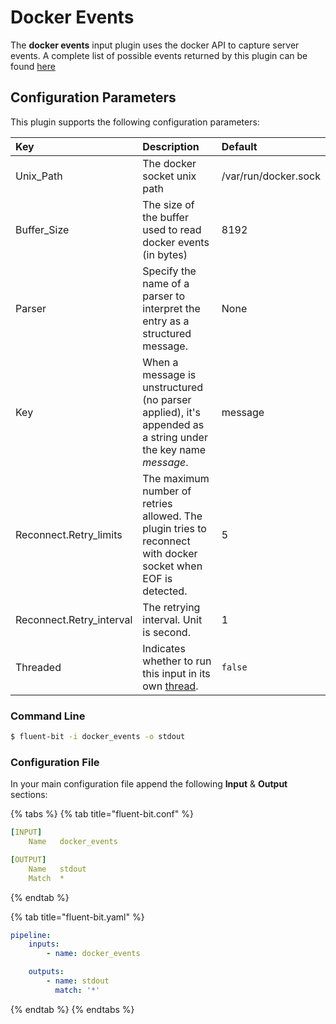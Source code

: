 # Docker Events

The **docker events** input plugin uses the docker API to capture server events. A complete list of possible events returned by this plugin can be found [here](https://docs.docker.com/engine/reference/commandline/events/)

## Configuration Parameters

This plugin supports the following configuration parameters:

| Key | Description | Default |
| :--- | :--- | :--- |
| Unix\_Path | The docker socket unix path | /var/run/docker.sock |
| Buffer\_Size | The size of the buffer used to read docker events \(in bytes\) | 8192 |
| Parser | Specify the name of a parser to interpret the entry as a structured message. | None |
| Key | When a message is unstructured \(no parser applied\), it's appended as a string under the key name _message_. | message |
| Reconnect.Retry_limits| The maximum number of retries allowed. The plugin tries to reconnect with docker socket when EOF is detected. | 5 |
| Reconnect.Retry_interval| The retrying interval. Unit is second. | 1 |
| Threaded | Indicates whether to run this input in its own [thread](../../administration/multithreading.md#inputs). | `false` |

### Command Line

```bash
$ fluent-bit -i docker_events -o stdout
```

### Configuration File

In your main configuration file append the following **Input** & **Output** sections:

{% tabs %}
{% tab title="fluent-bit.conf" %}
```yaml
[INPUT]
    Name   docker_events

[OUTPUT]
    Name   stdout
    Match  *
```
{% endtab %}

{% tab title="fluent-bit.yaml" %}
```yaml
pipeline:
    inputs:
        - name: docker_events

    outputs:
        - name: stdout
          match: '*'
```
{% endtab %}
{% endtabs %}
